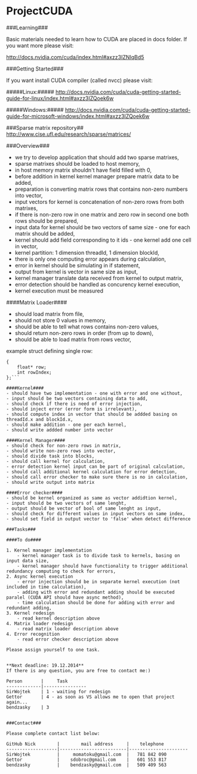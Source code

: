 ProjectCUDA
===========

###Learning###

Basic materials needed to learn how to CUDA are placed in docs folder. If you want more please visit:

http://docs.nvidia.com/cuda/index.html#axzz3IZNIqBd5

###Getting Started###

If you want install CUDA compiler (called nvcc) please visit:

#####Linux:#####
http://docs.nvidia.com/cuda/cuda-getting-started-guide-for-linux/index.html#axzz3IZQoek6w

#####Windows:#####
http://docs.nvidia.com/cuda/cuda-getting-started-guide-for-microsoft-windows/index.html#axzz3IZQoek6w

###Sparse matrix repository##
http://www.cise.ufl.edu/research/sparse/matrices/

###Overview###

- we try to develop application that should add two sparse matrixes,
- sparse matrixes should be loaded to host memory,
- in host memory matrix shouldn't have field filled with 0,
- before addition in kernel kernel manager prepare matrix data to be added,
- preparation is converting matrix rows that contains non-zero numbers into vector,
- input vectors for kernel is concatenation of non-zero rows from both matrixes,
- if there is non-zero row in one matrix and zero row in second one both rows should be prepared,
- input data for kernel should be two vectors of same size - one for each matrix should be added,
- kernel should add field corresponding to it ids - one kernel add one cell in vector,
- kernel partition: 1 dimension threadId, 1 dimension blockId,
- there is only one computing error appears during calculation,
- error in kernel should be simulating in if statement,
- output from kernel is vector in same size as input,
- kernel manager translate data received from kernel to output matrix,
- error detection should be handled as concurency kernel execution,
- kernel execution must be measured

####Matrix Loader####
- should load matrix from file,
- should not store 0 values in memory,
- should be able to tell what rows contains non-zero values,
- should return non-zero rows in order (from up to down),
- should be able to load matrix from rows vector,

example struct defining single row:

```struct RowInfo
{
	float* row;
	int rowIndex;
};```

####Kernel####
- should have two implementation - one with error and one without,
- input should be two vectors containing data to add,
- should check if there is need of error injection,
- should inject error (error form is irrelevant),
- should compute index in vector that should be addded basing on threadId.x and blockId.x,
- should make addition - one per each kernel,
- should write addded number into vector

####Kernel Manager####
- should check for non-zero rows in matrix,
- should write non-zero rows into vector,
- should divide task into blocks,
- should call kernel for calculation,
- error detection kernel input can be part of original calculation,
- should call additional kernel calculation for error detection,
- should call error checker to make sure there is no in calculation,
- should write output into matrix

####Error checker####
- should be kernel organized as same as vector addidtion kernel,
- input should be two vectors of same lenght,
- output should be vector of bool of same lenght as input,
- should check for different values in input vectors on same index,
- should set field in output vector to 'false' when detect difference

###Tasks###

####To do####

1. Kernel manager implementation
    - kernel manager task is to divide task to kernels, basing on input data size,
    - kernel manager should have functionality to trigger additional redundancy computing to check for errors,
2. Async kernel execution
    - error injection should be in separate kernel execution (not included in time calculation),
    - adding with error and redundant adding should be executed paralel (CUDA API should have async method),
    - time calculation should be done for adding with error and redundant adding,
3. Kernel redesign
	- read kernel description above
4. Matrix loader redesign
	- read matrix loader description above
4. Error recognition
	- read error checker description above

Please assign yourself to one task.


**Next deadline: 19.12.2014**
If there is any question, you are free to contact me:)

Person       |     Task
-------------|----------------
SirWojtek    | 1 - waiting for redesign
Gettor       | 4 - as soon as VS allows me to open that project again...
bendzasky    | 3


###Contact###

Please complete contact list below:

GitHub Nick        |        mail address     |    telephone
-------------------|-------------------------|----------------------
SirWojtek          |     momatoku@gmail.com  |   781 842 090
Gettor             |    sdobroc@gmail.com    |   601 553 817
bendzasky          |    bendzasky@gmail.com  |   509 409 563  
